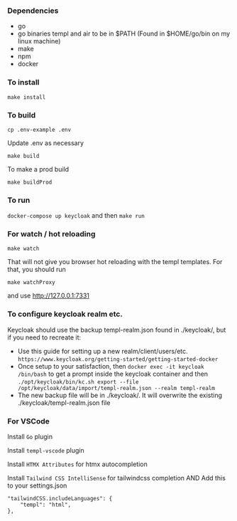 ### Dependencies

- go
- go binaries templ and air to be in $PATH (Found in $HOME/go/bin on my linux machine)
- make
- npm
- docker

### To install

`make install`

### To build

`cp .env-example .env`

Update .env as necessary

`make build`

To make a prod build

`make buildProd`

### To run

`docker-compose up keycloak`
and then
`make run`

### For watch / hot reloading

`make watch`

That will not give you browser hot reloading with the templ templates.
For that, you should run

`make watchProxy`

and use http://127.0.0.1:7331

### To configure keycloak realm etc.

Keycloak should use the backup templ-realm.json found in ./keycloak/, but if you need to recreate it:

- Use this guide for setting up a new realm/client/users/etc. `https://www.keycloak.org/getting-started/getting-started-docker`
- Once setup to your satisfaction, then `docker exec -it keycloak /bin/bash` to get a prompt inside the keycloak container and then `./opt/keycloak/bin/kc.sh export --file /opt/keycloak/data/import/templ-realm.json --realm templ-realm`
- The new backup file will be in ./keycloak/. It will overwrite the existing ./keycloak/templ-realm.json file

### For VSCode

Install `Go` plugin

Install `templ-vscode` plugin

Install `HTMX Attributes` for htmx autocompletion

Install `Tailwind CSS IntelliSense` for tailwindcss completion
AND
Add this to your settings.json
```
"tailwindCSS.includeLanguages": {
    "templ": "html",
},
```